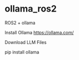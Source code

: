 # ollama_ros2
ROS2 + ollama

Install Ollama
https://ollama.com/

Download LLM Files

pip install ollama

